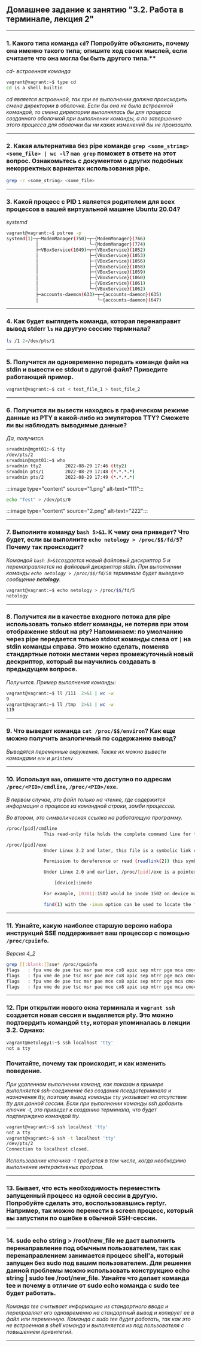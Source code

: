 ## Домашнее задание к занятию "3.2. Работа в терминале, лекция 2"
---

### 1. Какого типа команда `cd`? Попробуйте объяснить, почему она именно такого типа; опишите ход своих мыслей, если считаете что она могла бы быть другого типа.**

*cd- встроенная команда*

```bash
vagrant@vagrant:~$ type cd
cd is a shell builtin
```
*cd является встроенной, так при ее выполнении должна происходить смена директории в оболочке. Если бы она не была встроенной командой, то смена директории выполнялась бы для процесса созданного оболочкой при выполнении команды, а по завершению этого процесса для оболочки бы ни каких изменений бы не произошло.*
 
---
 
### 2. Какая альтернатива без pipe команде `grep <some_string> <some_file> | wc -l`? `man grep` поможет в ответе на этот вопрос. Ознакомьтесь с документом о других подобных некорректных вариантах использования pipe.

```bash
grep -c <some_string> <some_file>
```
---

### 3. Какой процесс с PID `1` является родителем для всех процессов в вашей виртуальной машине Ubuntu 20.04?

*systemd*


```bash
vagrant@vagrant:~$ pstree -p
systemd(1)─┬─ModemManager(750)─┬─{ModemManager}(766)
           │                   └─{ModemManager}(774)
           ├─VBoxService(1049)─┬─{VBoxService}(1052)
           │                   ├─{VBoxService}(1053)
           │                   ├─{VBoxService}(1056)
           │                   ├─{VBoxService}(1058)
           │                   ├─{VBoxService}(1059)
           │                   ├─{VBoxService}(1060)
           │                   ├─{VBoxService}(1061)
           │                   └─{VBoxService}(1062)
           ├─accounts-daemon(633)─┬─{accounts-daemon}(635)
           │                      └─{accounts-daemon}(647)
```
---

### 4. Как будет выглядеть команда, которая перенаправит вывод stderr `ls` на другую сессию терминала?

```bash
ls /1 2>/dev/pts/1
```
---

### 5. Получится ли одновременно передать команде файл на stdin и вывести ее stdout в другой файл? Приведите работающий пример.

```bash
vagrant@vagrant:~$ cat < test_file_1 > test_file_2
```

---
### 6. Получится ли вывести находясь в графическом режиме данные из PTY в какой-либо из эмуляторов TTY? Сможете ли вы наблюдать выводимые данные?

*Да, получится.*


```bash
srvadmin@mgmt01:~$ tty
/dev/pts/2
srvadmin@mgmt01:~$ who
srvadmin tty2         2022-08-29 17:46 (tty2)
srvadmin pts/1        2022-08-29 17:48 (*.*.*.*)
srvadmin pts/2        2022-08-29 17:49 (*.*.*.*)
```

:::image type="content" source="1.png" alt-text="111":::

```bash
echo "Test" > /dev/pts/0
```

:::image type="content" source="2.png" alt-text="222":::

---
### 7. Выполните команду `bash 5>&1`. К чему она приведет? Что будет, если вы выполните `echo netology > /proc/$$/fd/5`? Почему так происходит?

*Командой `bash 5>&1`создается новый файловый дискриптор 5 и перенаправляется на файловый дискриптор stdin.
При выполнении команды `echo netology > /proc/$$/fd/5`в терминале будет выведено сообщение **netology**.*


```bash
vagrant@vagrant:~$ echo netology > /proc/$$/fd/5
netology
```

---

### 8. Получится ли в качестве входного потока для pipe использовать только stderr команды, не потеряв при этом отображение stdout на pty? Напоминаем: по умолчанию через pipe передается только stdout команды слева от `|` на stdin команды справа. Это можно сделать, поменяв стандартные потоки местами через промежуточный новый дескриптор, который вы научились создавать в предыдущем вопросе.

*Получится. Пример выполнения команды:*


```bash
vagrant@vagrant:~$ ll /111  2>&1 | wc -w
9
vagrant@vagrant:~$ ll /tmp  2>&1 | wc -w
119
```

---

### 9. Что выведет команда `cat /proc/$$/environ`? Как еще можно получить аналогичный по содержанию вывод?

*Выводятся переменные окружения. Также их можно вывести командами `env` и `printenv`*

---

### 10. Используя `man`, опишите что доступно по адресам `/proc/<PID>/cmdline`, `/proc/<PID>/exe`.

*В первом случае, это файл только на чтение, где содержится информация о процессе из командной строки, зомби процессов.*

*Во втором, это символическая ссылка на работающую программу.*

```bash
/proc/[pid]/cmdline
              This read-only file holds the complete command line for the process, unless the process is a zombie.  In the latter case, there is nothing in this file: that is, a read on this file will  return  0  characters.   The command-line arguments appear in this file as a set of strings separated by null bytes ('\0'), with a further null byte after the last string.
```


  
```bash
/proc/[pid]/exe
              Under Linux 2.2 and later, this file is a symbolic link containing the actual pathname of the executed command.  This symbolic link can be dereferenced normally; attempting to open it will open the  executable.   You  can  even  type /proc/[pid]/exe to run another copy of the same executable that is being run by process [pid].  If the pathname has been unlinked, the symbolic link will contain the string '(deleted)' appended to the original pathname.  In a multithreaded process, the contents of this symbolic link are not available if the main thread has already terminated (typically by calling pthread_exit(3)).

              Permission to dereference or read (readlink(2)) this symbolic link is governed by a ptrace access mode PTRACE_MODE_READ_FSCREDS check; see ptrace(2).

              Under Linux 2.0 and earlier, /proc/[pid]/exe is a pointer to the binary which was executed, and appears as a symbolic link.  A readlink(2) call on this file under Linux 2.0 returns a string in the format:

                  [device]:inode

              For example, [0301]:1502 would be inode 1502 on device major 03 (IDE, MFM, etc. drives) minor 01 (first partition on the first drive).

              find(1) with the -inum option can be used to locate the file.
```


---

### 11. Узнайте, какую наиболее старшую версию набора инструкций SSE поддерживает ваш процессор с помощью `/proc/cpuinfo`.

*Версия 4_2*


```bash
grep [[:blank:]]sse* /proc/cpuinfo
flags   : fpu vme de pse tsc msr pae mce cx8 apic sep mtrr pge mca cmov pat pse36 clflush mmx fxsr sse sse2 ht syscall nx rdtscp lm constant_tsc rep_good nopl xtopology nonstop_tsc cpuid tsc_known_freq pni ssse3 cx16 pcid sse4_1 sse4_2 hypervisor lahf_lm invpcid_single ibrs_enhanced fsgsbase invpcid md_clear flush_l1d arch_capabilities
flags   : fpu vme de pse tsc msr pae mce cx8 apic sep mtrr pge mca cmov pat pse36 clflush mmx fxsr sse sse2 ht syscall nx rdtscp lm constant_tsc rep_good nopl xtopology nonstop_tsc cpuid tsc_known_freq pni ssse3 cx16 pcid sse4_1 sse4_2 hypervisor lahf_lm invpcid_single ibrs_enhanced fsgsbase invpcid md_clear flush_l1d arch_capabilities
flags   : fpu vme de pse tsc msr pae mce cx8 apic sep mtrr pge mca cmov pat pse36 clflush mmx fxsr sse sse2 ht syscall nx rdtscp lm constant_tsc rep_good nopl xtopology nonstop_tsc cpuid tsc_known_freq pni ssse3 cx16 pcid sse4_1 sse4_2 hypervisor lahf_lm invpcid_single ibrs_enhanced fsgsbase invpcid md_clear flush_l1d arch_capabilities
flags   : fpu vme de pse tsc msr pae mce cx8 apic sep mtrr pge mca cmov pat pse36 clflush mmx fxsr sse sse2 ht syscall nx rdtscp lm constant_tsc rep_good nopl xtopology nonstop_tsc cpuid tsc_known_freq pni ssse3 cx16 pcid sse4_1 sse4_2 hypervisor lahf_lm invpcid_single ibrs_enhanced fsgsbase invpcid md_clear flush_l1d arch_capabilities
```
---

### 12. При открытии нового окна терминала и `vagrant ssh` создается новая сессия и выделяется pty. Это можно подтвердить командой `tty`, которая упоминалась в лекции 3.2. Однако:


```bash
vagrant@netology1:~$ ssh localhost 'tty'
not a tty
```

### Почитайте, почему так происходит, и как изменить поведение. 

*При удаленном выполнении команд, как показан в примере выполняется ssh-соединение без создания псевдотерминала и назначения tty, поэтому вывод команды `tty` указывает на отсутствие tty для данной сессии.
Если при выполнении команды ssh добавить ключик -t, это приведет к созданию терминала, что будет подтверждено командой tty.*


```bash
vagrant@vagrant:~$ ssh localhost 'tty'
not a tty
vagrant@vagrant:~$ ssh -t localhost 'tty'
/dev/pts/2
Connection to localhost closed.
```

*Использование ключика -t требуется в том числе, когда необходимо выполнение интерактивных програм.*

---

### 13. Бывает, что есть необходимость переместить запущенный процесс из одной сессии в другую. Попробуйте сделать это, воспользовавшись reptyr. Например, так можно перенести в screen процесс, который вы запустили по ошибке в обычной SSH-сессии.


---

### 14. sudo echo string > /root/new_file не даст выполнить перенаправление под обычным пользователем, так как перенаправлением занимается процесс shell'а, который запущен без sudo под вашим пользователем. Для решения данной проблемы можно использовать конструкцию echo string | sudo tee /root/new_file. Узнайте что делает команда tee и почему в отличие от sudo echo команда с sudo tee будет работать.

*Команда tee считывает информацию из стандартного ввода и переправляет его одновременно на стандартный вывод и копирует ее в файл или переменную. Команда с sudo tee будет работать, так как это не встроенная в shell команда и выполняется из под пользователя с повышением привилегий.*

---
